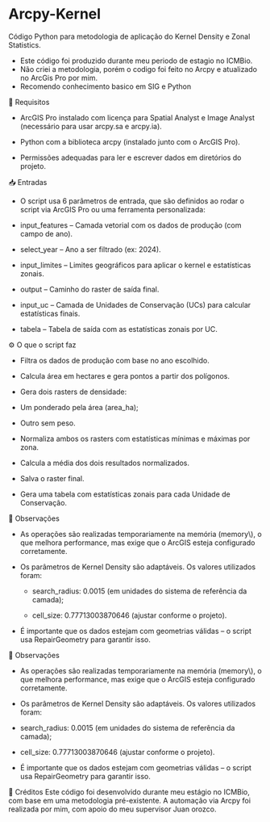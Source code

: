# Arcpy-Kernel
Código Python para metodologia de aplicação do Kernel Density e Zonal Statistics. 

 - Este código foi produzido durante meu periodo de estagio no ICMBio.
 - Não criei a metodologia, porém o codigo foi feito no Arcpy e atualizado no ArcGis Pro por mim. 
 - Recomendo conhecimento basico em SIG e Python 

🔧 Requisitos
  - ArcGIS Pro instalado com licença para Spatial Analyst e Image Analyst (necessário para usar arcpy.sa e arcpy.ia).

  - Python com a biblioteca arcpy (instalado junto com o ArcGIS Pro).

  - Permissões adequadas para ler e escrever dados em diretórios do projeto.

📥 Entradas
   - O script usa 6 parâmetros de entrada, que são definidos ao rodar o script via ArcGIS Pro ou uma ferramenta personalizada:

   - input_features – Camada vetorial com os dados de produção (com campo de ano).

   - select_year – Ano a ser filtrado (ex: 2024).

   - input_limites – Limites geográficos para aplicar o kernel e estatísticas zonais.

   - output – Caminho do raster de saída final.

   - input_uc – Camada de Unidades de Conservação (UCs) para calcular estatísticas finais.

   - tabela – Tabela de saída com as estatísticas zonais por UC.

⚙️ O que o script faz
   - Filtra os dados de produção com base no ano escolhido.

   - Calcula área em hectares e gera pontos a partir dos polígonos.

   - Gera dois rasters de densidade:

   - Um ponderado pela área (area_ha);

   - Outro sem peso.

   - Normaliza ambos os rasters com estatísticas mínimas e máximas por zona.

   - Calcula a média dos dois resultados normalizados.

   - Salva o raster final.

   - Gera uma tabela com estatísticas zonais para cada Unidade de Conservação.

📌 Observações
   - As operações são realizadas temporariamente na memória (memory\\), o que melhora performance, mas exige que o ArcGIS esteja configurado corretamente.

   - Os parâmetros de Kernel Density são adaptáveis. Os valores utilizados foram:

     - search_radius: 0.0015 (em unidades do sistema de referência da camada);

     - cell_size: 0.77713003870646 (ajustar conforme o projeto).

   - É importante que os dados estejam com geometrias válidas – o script usa RepairGeometry para garantir isso.

📌 Observações
   - As operações são realizadas temporariamente na memória (memory\\), o que melhora performance, mas exige que o ArcGIS esteja configurado corretamente.

   - Os parâmetros de Kernel Density são adaptáveis. Os valores utilizados foram:

   - search_radius: 0.0015 (em unidades do sistema de referência da camada);

   - cell_size: 0.77713003870646 (ajustar conforme o projeto).

   - É importante que os dados estejam com geometrias válidas – o script usa RepairGeometry para garantir isso.

🤝 Créditos
Este código foi desenvolvido durante meu estágio no ICMBio, com base em uma metodologia pré-existente. A automação via Arcpy foi realizada por mim, com apoio do meu supervisor Juan orozco.

